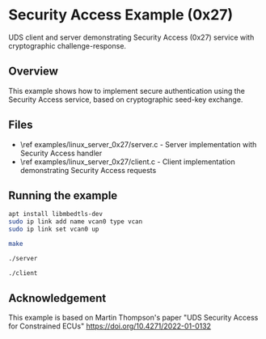 # Security Access Example (0x27)

UDS client and server demonstrating Security Access (0x27) service with cryptographic challenge-response.

## Overview

This example shows how to implement secure authentication using the Security Access service, based on cryptographic seed-key exchange.

## Files

- \ref examples/linux_server_0x27/server.c - Server implementation with Security Access handler
- \ref examples/linux_server_0x27/client.c - Client implementation demonstrating Security Access requests

## Running the example

```sh
apt install libmbedtls-dev
sudo ip link add name vcan0 type vcan
sudo ip link set vcan0 up

make

./server

./client
```

## Acknowledgement

This example is based on Martin Thompson's paper "UDS Security Access for Constrained ECUs" https://doi.org/10.4271/2022-01-0132
